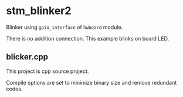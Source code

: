 # stm_blinker2

Blinker using `gpio_interface` of `hwboard` module.

There is no addition connection. This example blinks on board LED.

## blicker.cpp

This project is cpp source project.

Compile options are set to minimize binary size and remove redundant codes.